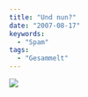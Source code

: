 ```yaml
---
title: "Und nun?"
date: "2007-08-17"
keywords:
  - "Spam"
tags:
  - "Gesammelt"
---
```


![](/img/codecandies/ZZ6EE2A35A.jpg)
